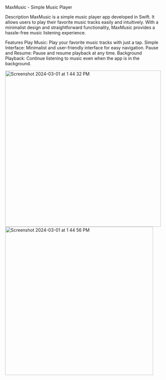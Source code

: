 MaxMusic - Simple Music Player

Description
MaxMusic is a simple music player app developed in Swift. It allows users to play their favorite music tracks easily and intuitively. With a minimalist design and straightforward functionality, MaxMusic provides a hassle-free music listening experience.

Features
Play Music: Play your favorite music tracks with just a tap.
Simple Interface: Minimalist and user-friendly interface for easy navigation.
Pause and Resume: Pause and resume playback at any time.
Background Playback: Continue listening to music even when the app is in the background.
















<img width="501" alt="Screenshot 2024-03-01 at 1 44 32 PM" src="https://github.com/KeerthanaGIT-ios/MaxMusic/assets/121998019/78094c92-2d18-4f05-b054-4626ecbc59a6">

<img width="476" alt="Screenshot 2024-03-01 at 1 44 56 PM" src="https://github.com/KeerthanaGIT-ios/MaxMusic/assets/121998019/da868c4d-fbde-409b-af61-a0d6cb5c3aed">
